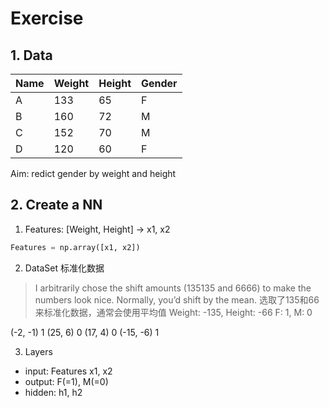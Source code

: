 # Exercise

## 1. Data
|  Name   | Weight  | Height | Gender
|  ----  | ----  | ----  | ----  |
| A | 133 | 65 | F
| B | 160 | 72 | M
| C | 152 | 70 | M
| D | 120 | 60 | F

Aim: redict gender by weight and height

## 2. Create a NN

1. Features: [Weight, Height] -> x1, x2
```python
Features = np.array([x1, x2])
```

2. DataSet 标准化数据
> I arbitrarily chose the shift amounts (135135 and 6666) to make the numbers look nice. Normally, you’d shift by the mean.
> 选取了135和66来标准化数据，通常会使用平均值
> Weight: -135, Height: -66
> F: 1, M: 0

(-2, -1) 1
(25, 6) 0
(17, 4) 0
(-15, -6) 1

3. Layers
- input: Features x1, x2
- output: F(=1), M(=0)
- hidden: h1, h2
